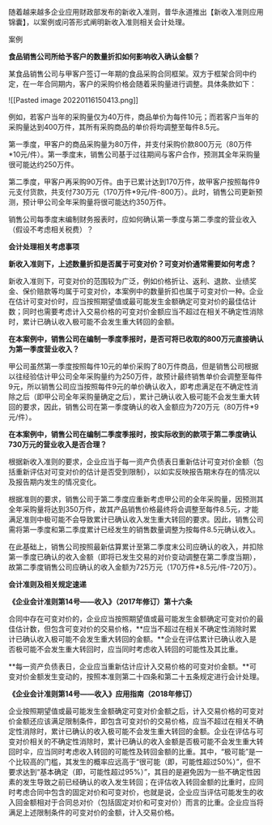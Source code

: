 随着越来越多企业应用财政部发布的新收入准则，普华永道推出【新收入准则应用锦囊】，以案例或问答形式阐明新收入准则相关会计处理。

案例

**食品销售公司所给予客户的数量折扣如何影响收入确认金额？**

某食品销售公司与甲客户签订一年期的食品采购合同框架。双方于框架合同中约定，在一年合同期内，客户的采购价格会随着采购量进行调整。具体条款如下：

![[Pasted image 20220116150413.png]]

例如，若客户当年的采购量仅为40万件，商品单价为每件10元；而若客户当年的采购量达到400万件，其所有采购商品的单价将均调整至每件8.5元。
  
第一季度，甲客户的商品采购量为80万件，并支付采购价款800万元（80万件*10元/件）。第一季度末，销售公司基于过往期间与客户合作，预测其全年采购量很可能达约250万件。

第二季度，甲客户再采购90万件。由于已累计达到170万件，故甲客户按照每件9元支付货款，共支付730万元（170万件*9元/件-800万）。此时，销售公司更新预测，预计甲公司全年采购量将很可能达约350万件。

销售公司每季度末编制财务报表时，应如何确认第一季度与第二季度的营业收入（假设不考虑相关税费）？

**会计处理相关考虑事项**

**新收入准则下，上述数量折扣是否属于可变对价？可变对价通常需要如何考虑？**

新收入准则下，可变对价的范围较为广泛，例如价格折让、返利、退款、业绩奖金、保价赔款等均属于可变对价，本案例中的数量折扣也属于可变对价一种。企业在估计可变对价时，应当按照期望值或最可能发生金额确定可变对价的最佳估计数；同时也需要考虑计入交易价格的可变对价金额应当不超过在相关不确定性消除时，累计已确认收入极可能不会发生重大转回的金额。

**在本案例中，销售公司在编制一季度季报时，是否可将已收取的800万元直接确认为第一季度营业收入？**

甲公司虽然第一季度按照每件10元的单价采购了80万件商品，但是销售公司根据以往经验估计甲公司全年采购量约为250万件，故预计最终销售单价会调整至每件9元，所以销售公司应当按照每件9元的单价确认收入，即考虑满足在不确定性消除之后（即甲公司全年采购量确定之后），累计己确认收入极可能不会发生重大转回的要求，因此，销售公司在第一季度确认的收入金额应为720万元（80万件*9元/件）。

**在本案例中，销售公司在编制二季度季报时，按实际收到的款项于第二季度确认730万元的营业收入是否合理？**

根据新收入准则的要求，企业应当于每一资产负债表日重新估计可变对价金额（包括重新评估对可变对价的估计是否受到限制），以如实反映报告期末存在的情况以及报告期内发生的情况变化。

根据准则的要求，销售公司于第二季度应重新考虑甲公司的全年采购量，因预测其全年采购量将达到350万件，故其产品销售价格最终将会调整至每件8.5元，才能满足准则中极可能不会导致累计已确认收入发生重大转回的要求。因此，销售公司需将第一季度和第二季度累计已经发生的销售数量调整为按每件8.5元确认收入。

在此基础上，销售公司按照最新估算累计至第二季度末公司应确认的收入，并扣除第一季度已确认的收入金额（即将已发生交易的对价变动调整在第二季度当期），故第二季度销售公司应确认的收入金额为725万元（170万件*8.5元/件-720万）。

**会计准则及相关规定速递**

**《企业会计准则第14号——收入》（2017年修订）第十六条**

合同中存在可变对价的，企业应当按照期望值或最可能发生金额确定可变对价的最佳估计数，但包含可变对价的交易价格，**应当不超过在相关不确定性消除时累计已确认收入极可能不会发生重大转回的金额。**企业在评估累计已确认收入是否极可能不会发生重大转回时，应当同时考虑收入转回的可能性及其比重。

**每一资产负债表日，企业应当重新估计应计入交易价格的可变对价金额。**可变对价金额发生变动的，按照本准则第二十四条和第二十五条规定进行会计处理。

**《企业会计准则第14号——收入》应用指南（2018年修订）**

企业按照期望值或最可能发生金额确定可变对价金额之后，计入交易价格的可变对价金额还应该满足限制条件，即包含可变对价的交易价格，应当不超过在相关不确定性消除时，累计已确认的收入极可能不会发生重大转回的金额。企业在评估与可变对价相关的不确定性消除时，累计已确认的收入金额是否极可能不会发生重大转回时伞，应当同时考虑收入转回的可能性及转回金额的比重。其中，“极可能”是一个比较高的门槛，其发生的概率应远高于“很可能（即，可能性超过50%）”，但不要求达到“基本确定（即，可能性超过95%）”，其目的是避免因为一些不确定性因素的发生导致之前已经确认的收入发生转回；在评估收入转回金额的比重时，应同时考虑合同中包含的固定对价和可变对价，也就是说，企业应当评估可能发生的收入回金额相对于合同总对价（包括固定对价和可变对价）而言的比重。企业应当将满足上述限制条件的可变对价的金额，计入交易价格。